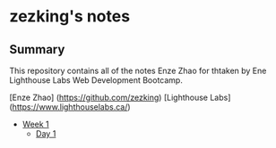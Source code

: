 # zezking's notes

## Summary

This repository contains all of the notes Enze Zhao for thtaken by Ene Lighthouse Labs Web Development Bootcamp.

[Enze Zhao] (https://github.com/zezking)
[Lighthouse Labs] (https://www.lighthouselabs.ca/)

- [Week 1](/week_1)
  - [Day 1](/week_1/day_1)
